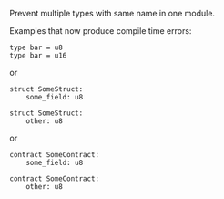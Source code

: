 Prevent multiple types with same name in one module.

Examples that now produce compile time errors:

```
type bar = u8
type bar = u16
```

or

```
struct SomeStruct:
    some_field: u8

struct SomeStruct:
    other: u8
```

or

```
contract SomeContract:
    some_field: u8

contract SomeContract:
    other: u8
```
